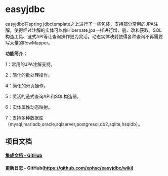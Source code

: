 # easyjdbc
 easyjdbc在spring jdbctemplate之上进行了一些包装，支持部分常用的JPA注解，使得经过注解的实体可以像Hibernate,jpa一样进行增、删、改和获取。SQL构造工具、链式API等让查询操作更为灵活。动态实体映射使得各种查询不再需要写大量的RowMapper。


**功能简介：**

1：常用的JPA注解支持。

2：简化的批处理操作。

4：简化的分页操作。

5：灵活的链式查询API和SQL构造器。

6：实体属性动态映射。

7：支持多种数据库（mysql,mariadb,oracle,sqlserver,postgresql,db2,sqlite,hsqldb）。

## 项目文档


#### [集成文档 - GitHub](https://github.com/xphsc/easyjdbc/wiki)
#### 更新日志 - GitHub(https://github.com/xphsc/easyjdbc/wiki)
